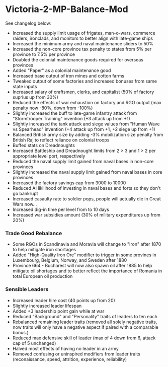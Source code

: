 # Victoria-2-MP-Balance-Mod

See changelog below:

- Increased the supply limit usage of frigates, man-o-wars, commerce raiders, ironclads, and monitors to better align with late-game ships
- Increased the minimum army and naval maintenance sliders to 50%
- Increased the non-core province tax penalty to states from 5% per province to 7.5% per province
- Doubled the colonial maintenance goods required for overseas provinces
- Added "Paper" as a colonial maintenance good
- Increased base output of iron mines and cotton farms
- Tweaked output of some factories and increased bonuses from same state inputs
- Increased salary of craftsmen, clerks, and capitalist (50% of factory suprlus up from 30%)
- Reduced the effects of war exhaustion on factory and RGO output (max penalty now -80%, down from -100%)
- Slightly increased the buff to late-game infantry attack from "Stormtrooper Training" invention (+3 attack up from +1)
- Slightly increased the tank attack and siege values from "Human Wave vs Spearhead" invention (+4 attack up from +1, +2 siege up from +1)
- Balanced British army size by adding -3% mobilization size penalty from British Raj to reflect reliance on colonial troops
- Buffed stats on Dreadnoughts
- Increased Battleship and Dreadnought limits from 2 > 3 and 1 > 2 per appropriate level port, respectively
- Reduced the naval supply limit gained from naval bases in non-core provinces
- Slightly increased the naval supply limit gained from naval bases in core provinces
- Increased the factory savings cap from 3000 to 10000
- Reduced AI likilihood of investing in naval bases and forts so they don't go bankrupt
- Increased casaulty rate to soldier pops, people will actually die in Great Wars now...
- Increased dig-in time per level from to 10 days
- Increased war subsidies amount (30% of military expenditures up from 20%)

### Trade Good Rebalance ###

- Some RGOs in Scandinavia and Moravia will change to "Iron" after 1870 to help mitigate iron shortages
- Added "High-Quality Iron Ore" modifier to trigger in some provines in Luxembourg, Belgium, Norway, and Sweden after 1880
- Province 664 - Bucharest will now also spawn oil after 1885 to help mitigate oil shortages and to better reflect the importance of Romania in total European oil production

### Sensible Leaders ###

- Increased leader hire cost (40 points up from 20)
- Slightly increased leader lifespan
- Added +3 leadership point gain while at war
- Reduced "Background" and "Personality" traits of leaders to ten each
- Rebalanced remaining leader traits (removed all solely negative traits, now traits will only have a negative aspect if paired with a comparable bonus.)
- Reduced max defensive skill of leader (max of 4 down from 6, attack cap of 5 unchanged)
- Halved most effects of having no leader in an army
- Removed confusing or uninspired modifiers from leader traits (reconaissance, speed, attrition, experience, reliability)

